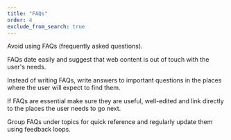 ```yaml
---
title: "FAQs"
order: 4
exclude_from_search: true
---
```


Avoid using FAQs (frequently asked questions).

FAQs date easily and suggest that web content is out of touch with the user's needs.

Instead of writing FAQs, write answers to important questions in the places where the user will expect to find them.

If FAQs are essential make sure they are useful, well-edited and link directly to the places the user needs to go next.

Group FAQs under topics for quick reference and regularly update them using feedback loops.

